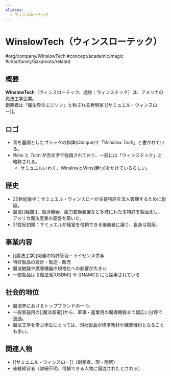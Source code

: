 ```yaml
---
aliases:
  - ウィンスローテック
---
```

# WinslowTech（ウィンスローテック）
#org/company/WinslowTech #concept/academic/magic #char/family/Sakamoto/related 

## 概要
**WinslowTech**（ウィンスローテック、通称：ウィンステック）は、アメリカの魔法工学企業。  
創業者は「魔法界のエジソン」と称される発明家 [[サミュエル・ウィンスロー]]。  

## ロゴ
- 青を基調としたゴシックの斜体(Oblique)で「*Winslow Tech*」と書かれている。
- *Wins* と *Tech* が赤文字で強調されており、一般には「ウィンステック」と略称される。
	- サミュエルいわく、WinslowとWins(勝つ)をかけているらしい。

## 歴史
- 20世紀後半：サミュエル・ウィンスローが主要特許を法人管理するために創設。  
- 魔法[[触媒]]、魔導機器、魔力変換装置など多岐にわたる特許を製品化し、アメリカ魔法産業の基盤を築いた。  
- 21世紀初頭：サミュエルが経営を信頼できる後継者に譲り、自身は隠居。  

## 事業内容
- [[魔法工学]]関連の特許管理・ライセンス供与  
- 特許製品の設計・製造・販売  
- 魔法触媒や魔導機器の規格化への影響が大きい  
- 一部製品は [[魔法省|USDM]] や [[NAMC]] にも採用されている  

## 社会的地位
- 魔法界におけるトップブランドの一つ。  
- 一般家庭用の[[魔法家電]]から、軍事・産業用の魔導機器まで幅広い分野で流通。  
- 魔法工学を学ぶ学生にとっては、同社製品が標準教材や練習機材となることも多い。  

## 関連人物
- [[サミュエル・ウィンスロー]]（創業者、現・隠居）  
- 後継経営者（詳細不明、信頼できる人物に譲渡されたとされる）  
